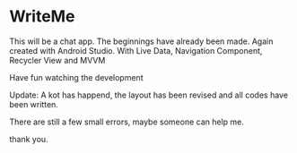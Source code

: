 # WriteMe


This will be a chat app.
The beginnings have already been made.
Again created with Android Studio.
With Live Data, Navigation Component, Recycler View and MVVM 


Have fun watching the development


Update: A kot has happend, the layout
has been revised and all codes have been written.

There are still a few small errors,
maybe someone can help me. 

thank you. 
